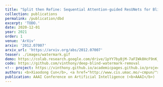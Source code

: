 ```yaml
---
title: "Split then Refine: Sequential Attention-guided ResUNets for Blind Single Image Visible Watermark Removal"
collection: publications
permalink: /publication/dbd
excerpt: 'TODO.'
date: 2020-12-01
year: 2021
order: 1
venue: 'ArXiv'
arxiv: '2012.07007'
arxiv_url: 'https://arxiv.org/abs/2012.07007'
teaser: ./images/watermark.gif
demo: https://colab.research.google.com/drive/1pYY7byBjM-7aFIWk8HcF9nK_s6pqGwww?usp=sharing
code: https://github.com/vinthony/deep-blind-watermark-removal
<!-- project: https://vinthony.github.io/academicpages.github.io/projects/tbd -->
authors: <b>Xiaodong Cun</b>, <a href="http://www.cis.umac.mo/~cmpun/">Chi-Man Pun</a>
publication: AAAI Conference on Artificial Intelligence (<b>AAAI</b>)
---
```

